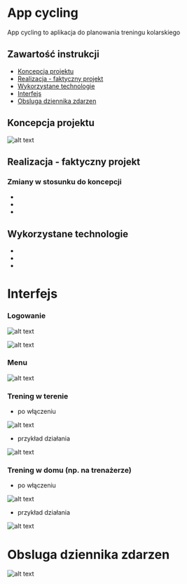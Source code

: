 # App cycling

App cycling to aplikacja do planowania treningu kolarskiego

## Zawartość instrukcji
* [Koncepcja projektu](#koncepcja-projektu)
* [Realizacja - faktyczny projekt](#realizacja-faktyczny-projekt)
* [Wykorzystane technologie](#wykorzystane-technologie)
* [Interfejs](#interfejs)
* [Obsluga dziennika zdarzen](#obsluga-dziennika-zdarzen)

## Koncepcja projektu

![alt text](https://github.com/tadekj87/App_cycling/blob/master/App2/App2/zalozenia.png)

## Realizacja - faktyczny projekt

### Zmiany w stosunku do koncepcji

*
*
*

## Wykorzystane technologie

*
*
*

# Interfejs

### Logowanie

![alt text](https://github.com/tadekj87/App_cycling/blob/master/App2/App2/poczatek_logowanie.png)

![alt text](https://github.com/tadekj87/App_cycling/blob/master/App2/App2/logowanie.png)

### Menu

![alt text](https://github.com/tadekj87/App_cycling/blob/master/App2/App2/menu.png)

### Trening w terenie 

* po włączeniu

![alt text](https://github.com/tadekj87/App_cycling/blob/master/App2/App2/teren_onStart.png)

* przykład działania

![alt text](https://github.com/tadekj87/App_cycling/blob/master/App2/App2/teren_onRun.png)

### Trening w domu (np. na trenażerze) 

* po włączeniu

![alt text](https://github.com/tadekj87/App_cycling/blob/master/App2/App2/dom_onStart.png)

* przykład działania

![alt text](https://github.com/tadekj87/App_cycling/blob/master/App2/App2/dom_onRun.png)

# Obsluga dziennika zdarzen

![alt text](https://github.com/tadekj87/App_cycling/blob/master/App2/App2/log1.png)
